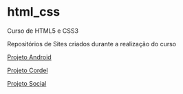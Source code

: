 # html_css
 Curso de HTML5 e CSS3

Repositórios de Sites criados durante a realização do curso

 <a href = "https://matheustm29.github.io/projeto-android/" target = "_blank"> Projeto Android </a>

 <a href = "https://matheustm29.github.io/projeto-cordel/" target = "_blank"> Projeto Cordel </a>

 <a href = "https://matheustm29.github.io/projeto-social/" target = "_blank"> Projeto Social </a>
